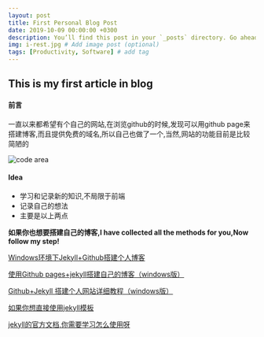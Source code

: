 ```yaml
---
layout: post
title: First Personal Blog Post 
date: 2019-10-09 00:00:00 +0300
description: You’ll find this post in your `_posts` directory. Go ahead and edit it and re-build the site to see your changes. # Add post description (optional)
img: i-rest.jpg # Add image post (optional)
tags: [Productivity, Software] # add tag
---
```


## This is my first article in blog 

#### 前言

一直以来都希望有个自己的网站,在浏览github的时候,发现可以用github page来搭建博客,而且提供免费的域名,所以自己也做了一个,当然,网站的功能目前是比较简陋的







![code area]({{site.baseurl}}/assets/img/software.jpg)



#### Idea

- 学习和记录新的知识,不局限于前端
- 记录自己的想法
- 主要是以上两点


**如果你也想要搭建自己的博客,I have collected all the methods for you,Now follow my step!**


[Windows环境下Jekyll+Github搭建个人博客](https://segmentfault.com/a/1190000011337349)



[使用Github pages+jekyll搭建自己的博客（windows版）](https://www.cnblogs.com/zjjDaily/p/8695978.html)



[Github+Jekyll 搭建个人网站详细教程（windows版）](https://www.jianshu.com/p/9f71e260925d)



[如果你想直接使用jekyll模板](http://jekyllthemes.org/)




[jekyll的官方文档,你需要学习怎么使用呀](http://jekyllcn.com/docs/home/)
